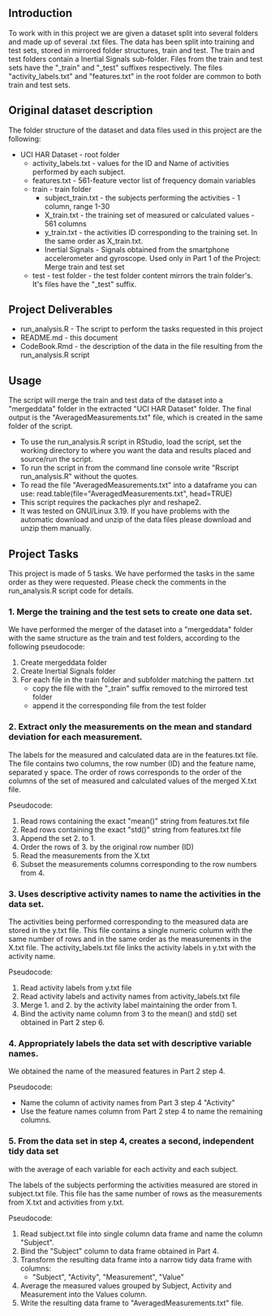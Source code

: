 
## Introduction
To work with in this project we are given a dataset split into several folders
and made up of several .txt files.
The data has been split into training and test sets, stored in mirrored folder
structures, train and test. The train and test folders contain a Inertial 
Signals sub-folder. Files from the train and test sets have the "_train" and 
"_test" suffixes respectively. The files "activity_labels.txt" and 
"features.txt" in the  root folder are common to both train and test sets.

## Original dataset description
The folder structure of the dataset and data files used in this project are the following:

* UCI HAR Dataset - root folder
    + activity_labels.txt - values for the ID and Name of activities performed 
    by each subject.
    + features.txt - 561-feature vector list of frequency domain variables
    * train - train folder
        + subject_train.txt - the subjects performing the activities - 1 column, 
        range 1-30
        + X_train.txt - the training set of measured or calculated values - 561 
        columns
        + y_train.txt - the activities ID corresponding to the training set. 
        In the same order as X_train.txt.
        * Inertial Signals - Signals obtained from the smartphone accelerometer 
        and gyroscope. Used only in Part 1 of the Project: Merge train and 
        test set
    * test - test folder - the test folder content mirrors the train folder's. 
    It's files have the "_test" suffix.

## Project Deliverables
* run_analysis.R - The script to perform the tasks requested in this project
* README.md - this document
* CodeBook.Rmd - the description of the data in the file resulting from the 
run_analysis.R script

## Usage
The script will merge the train and test data of the dataset into a
"mergeddata" folder in the extracted "UCI HAR Dataset" folder.
The final output is the "AveragedMeasurements.txt" file, which is created in the 
same folder of the script.
    
* To use the run_analysis.R script in RStudio, load the script, set the working 
directory to where you want the data and results placed and source/run the script.
* To run the script in from the command line console write "Rscript run_analysis.R" without the quotes.
* To read the file "AveragedMeasurements.txt" into a dataframe you can use:
    read.table(file="AveragedMeasurements.txt", head=TRUE)
* This script requires the packaches plyr and reshape2.
* It was tested on GNU/Linux 3.19. If you have problems with the automatic download
and unzip of the data files please download and unzip them manually.

## Project Tasks
This project is made of 5 tasks. We have performed the tasks in the same order 
as they were requested. Please check the comments in the run_analysis.R script 
code for details.

### 1. Merge the training and the test sets to create one data set.

We have performed the merger of the dataset into a "mergeddata" folder with the 
same structure as the train and test folders, according to the following 
pseudocode:

1. Create mergeddata folder
2. Create Inertial Signals folder
3. For each file in the train folder and subfolder matching the pattern .txt
    + copy the file with the "_train" suffix removed to the mirrored test folder
    + append it the corresponding file from the test folder

### 2. Extract only the measurements on the mean and standard deviation for each measurement.

The labels for the measured and calculated data are in the features.txt file. 
The file contains two columns, the row number (ID) and the feature name, 
separated  y space. The order of rows corresponds to the order of the columns 
of the set of measured and calculated values of the merged X.txt file.

Pseudocode:

1. Read rows containing the exact "mean()" string from features.txt file
2. Read rows containing the exact "std()" string from features.txt file
3. Append the set 2. to 1.
4. Order the rows of 3. by the original row number (ID)
5. Read the measurements from the X.txt
6. Subset the measurements columns corresponding to the row numbers from 4.

### 3. Uses descriptive activity names to name the activities in the data set.

The activities being performed corresponding to the measured data are stored in 
the y.txt file. This file contains a single numeric column with the same number 
of rows and in the same order as the measurements in the X.txt file. The 
activity_labels.txt file links the activity labels in y.txt with the 
activity name.

Pseudocode:

1. Read activity labels from y.txt file
2. Read activity labels and activity names from activity_labels.txt file
3. Merge 1. and 2. by the activity label maintaining the order from 1.
4. Bind the activity name column from 3 to the mean() and std() set 
obtained in Part 2 step 6.

### 4. Appropriately labels the data set with descriptive variable names.

We obtained the name of the measured features in Part 2 step 4.

Pseudocode:

* Name the column of activity names from Part 3 step 4 "Activity"
* Use the feature names column from Part 2 step 4 to name the remaining columns.

### 5. From the data set in step 4, creates a second, independent tidy data set 
with the average of each variable for each activity and each subject.

The labels of the subjects performing the activities measured are stored in 
subject.txt file. This file has the same number of rows as the measurements 
from X.txt and activities from y.txt.

Pseudocode:

1. Read subject.txt file into single column data frame and name the column "Subject".
2. Bind the "Subject" column to data frame obtained in Part 4.
3. Transform the resulting data frame into a narrow tidy data frame with columns:
    + "Subject", "Activity", "Measurement", "Value"
4. Average the measured values grouped by Subject, Activity and Measurement into the Values column.
5. Write the resulting data frame to "AveragedMeasurements.txt" file.
